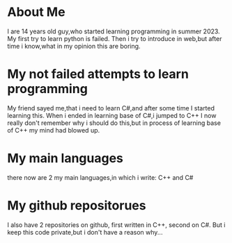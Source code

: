 # About Me
I are 14 years old guy,who started learning programming in summer 2023.
My first try to learn python is failed.
Then i try to introduce in web,but after time i know,what in my opinion this are boring.
# My not failed attempts to learn programming
My friend sayed me,that i need to learn C#,and after some time I started learning this.
When i ended in learning base of C#,i jumped to C++
I now really don't remember why i should do this,but in process of learning base of C++ my mind had blowed up.
# My main languages
there now are 2 my main languages,in which i write: 
C++ and C#
# My github repositorues
I also have 2 repositories on github,
first written in C++,
second on C#.
But i keep this code private,but i don't have a reason why...
